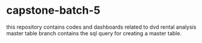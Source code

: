 # capstone-batch-5
this repository contains codes and dashboards related to dvd rental analysis
master table branch contains the sql query for creating a master table.
